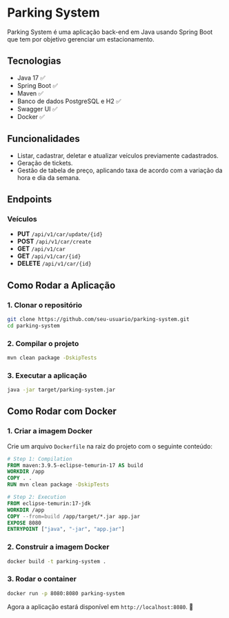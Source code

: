 # Parking System

Parking System é uma aplicação back-end em Java usando Spring Boot que tem por objetivo gerenciar um estacionamento.

## Tecnologias

- Java 17 ✅
- Spring Boot ✅
- Maven ✅
- Banco de dados PostgreSQL e H2 ✅
- Swagger UI ✅
- Docker ✅

## Funcionalidades

- Listar, cadastrar, deletar e atualizar veículos previamente cadastrados.
- Geração de tickets.
- Gestão de tabela de preço, aplicando taxa de acordo com a variação da hora e dia da semana.

## Endpoints

### **Veículos**

- **PUT** `/api/v1/car/update/{id}`
- **POST** `/api/v1/car/create`
- **GET** `/api/v1/car`
- **GET** `/api/v1/car/{id}`
- **DELETE** `/api/v1/car/{id}`

## Como Rodar a Aplicação

### 1. Clonar o repositório
```sh
git clone https://github.com/seu-usuario/parking-system.git
cd parking-system
```

### 2. Compilar o projeto
```sh
mvn clean package -DskipTests
```

### 3. Executar a aplicação
```sh
java -jar target/parking-system.jar
```

## Como Rodar com Docker

### 1. Criar a imagem Docker
Crie um arquivo `Dockerfile` na raiz do projeto com o seguinte conteúdo:

```dockerfile
# Step 1: Compilation
FROM maven:3.9.5-eclipse-temurin-17 AS build
WORKDIR /app
COPY . .
RUN mvn clean package -DskipTests

# Step 2: Execution
FROM eclipse-temurin:17-jdk
WORKDIR /app
COPY --from=build /app/target/*.jar app.jar
EXPOSE 8080
ENTRYPOINT ["java", "-jar", "app.jar"]
```

### 2. Construir a imagem Docker
```sh
docker build -t parking-system .
```

### 3. Rodar o container
```sh
docker run -p 8080:8080 parking-system
```

Agora a aplicação estará disponível em `http://localhost:8080`. 🚀


